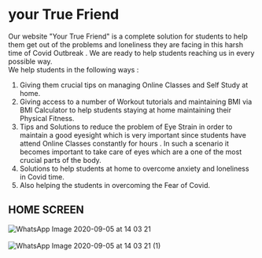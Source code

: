 # your True Friend
Our website "Your True Friend" is a complete solution for students to help them get out of the problems and loneliness they are facing in this harsh time of Covid Outbreak . We are ready to help students reaching us in every possible way.  
We help students in the following ways :<br>
1. Giving them crucial tips on managing Online Classes and Self Study at home.
2. Giving access to a number of Workout tutorials and maintaining BMI  via BMI Calculator to help students staying at home maintaining their Physical Fitness.
3. Tips and Solutions to reduce the problem of Eye Strain in order to maintain a good eyesight which is very important since students have attend Online Classes constantly for hours . In such a scenario it becomes important to take care of eyes which are a one of the most crucial parts of the body.
4. Solutions to help students at home to overcome anxiety and loneliness in Covid time.
5.  Also helping the students in overcoming the Fear of Covid.
## HOME SCREEN
![WhatsApp Image 2020-09-05 at 14 03 21](https://user-images.githubusercontent.com/69913088/92309112-447ca480-efc0-11ea-855a-1dfe5910fa05.jpeg)
<br><br>
![WhatsApp Image 2020-09-05 at 14 03 21 (1)](https://user-images.githubusercontent.com/69913088/92309084-01bacc80-efc0-11ea-8989-a236c096eb95.jpeg)
